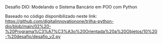 Desafio DIO: Modelando o Sistema Bancário em POO com Python

Baseado no código disponibilizado neste link: https://github.com/digitalinnovationone/trilha-python-dio/blob/main/02%20-%20Programa%C3%A7%C3%A3o%20Orientada%20a%20Objetos/10%20-%20desafio/desafio_v2.py 
